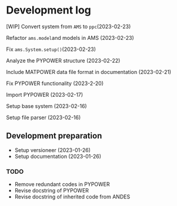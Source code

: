 # Development log

[WIP] Convert system from ``AMS`` to ``ppc``(2023-02-23)

Refactor ``ams.model``and models in AMS (2023-02-23)

Fix ``ams.System.setup()``(2023-02-23)

Analyze the PYPOWER structure (2023-02-22)

Include MATPOWER data file format in documentation (2023-02-21)

Fix PYPOWER functionality (2023-2-20)

Import PYPOWER (2023-02-17)

Setup base system (2023-02-16)

Setup file parser (2023-02-16)

## Development preparation

- Setup versioneer (2023-01-26)
- Setup documentation (2023-01-26)

### TODO

- Remove redundant codes in PYPOWER
- Revise docstring of PYPOWER
- Revise docstring of inherited code from ANDES
